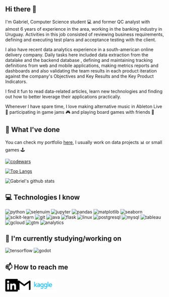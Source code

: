 ## Hi there 👋

I'm Gabriel, Computer Science student :computer: and former QC analyst with almost 6 years of experience in the area, working in the banking industry in Uruguay. Activities in this job consisted of reviewing business requirements, defining and executing test plans and acceptance testing with the client.

I also have recent data analytics experience in a south-american online delivery company. Daily tasks here included data extraction from the datalake and the backend database , defining and maintaining tracking definitions from web and mobile applications, making metrics reports and dashboards and also validating the team results in each product iteration against the company's Objectives and Key Results and the Key Product Indicators.

I find it fun to read data-related articles, learn new technologies and finding out how to better leverage their applications practically.

Whenever I have spare time, I love making alternative music in Ableton Live :musical_keyboard: participating in game jams :video_game: and playing board games with friends :game_die:

## :briefcase: What I've done

You can check my portfolio [here](http://gabrielballesteros.com), I usually work on data projects :bar_chart: or small games :joystick:

[![codewars](https://www.codewars.com/users/gabriel-ballesteros/badges/large)](https://www.codewars.com/users/gabriel-ballesteros)

[![Top Langs](https://github-readme-stats.vercel.app/api/top-langs/?username=gabriel-ballesteros&layout=compact&hide=html&title_color=fff&icon_color=79ff97&text_color=9f9f9f&bg_color=151515)](https://github.com/gabriel-ballesteros/github-readme-stats)

![Gabriel's github stats](https://github-readme-stats.vercel.app/api?username=gabriel-ballesteros&hide=contribs,stars&show_icons=true&title_color=fff&icon_color=79ff97&text_color=9f9f9f&bg_color=151515)

## :computer: Technologies I know

![python](https://img.shields.io/badge/-Python-3776AB?logo=python&logoColor=white)
![selenuim](https://img.shields.io/badge/-selenuim-41ab2c)
![jupyter](https://img.shields.io/badge/-Jupyter-F37626?logo=jupyter&logoColor=white)
![pandas](https://img.shields.io/badge/-pandas-150458?logo=pandas&logoColor=white)
![matplotlib](https://img.shields.io/badge/-matplotlib-6CADDF)
![seaborn](https://img.shields.io/badge/-seaborn-8669AE)
![scikit-learn](https://img.shields.io/badge/-scikit--learn-F7931E?logo=scikit-learn&logoColor=white)
![git](https://img.shields.io/badge/-Git-F05032?logo=git&logoColor=white)
![java](https://img.shields.io/badge/-Java-007396?logo=java&logoColor=white)
![flask](https://img.shields.io/badge/-flask-000000?logo=flask&logoColor=white)
![linux](https://img.shields.io/badge/-Linux-FCC624?logo=linux&logoColor=black)
![postgresql](https://img.shields.io/badge/-PostgreSQL-336791?logo=postgresql&logoColor=white)
![mysql](https://img.shields.io/badge/-MySQL-4479A1?logo=mysql&logoColor=white)
![tableau](https://img.shields.io/badge/-Tableau-1F2756?logo=tableau&logoColor=white)
![gcloud](https://img.shields.io/badge/-Google%20Cloud-4285F4?logo=google%20cloud&logoColor=white)
![gtm](https://img.shields.io/badge/-Google%20Tag%20Manager-246FDB?logo=google%20tag%20manager&logoColor=white)
![analytics](https://img.shields.io/badge/-Google%20Analytics-E37400?logo=google%20analytics&logoColor=white)

## :seedling: I'm currently studying/working on

![tensorflow](https://img.shields.io/badge/-TensorFlow-FF6F00?logo=tensorflow&logoColor=white)
![godot](https://img.shields.io/badge/-Godot%20Engine-478CBF?logo=godot%20engine&logoColor=white)

## :mailbox: How to reach me
[<img align="left" alt="LinkedIn" width="40px" src="img/linkedin.svg" />][linkedin]
[<img align="left" alt="LinkedIn" width="40px" src="img/gmail.svg" />][mail]
[<img align="left" alt="LinkedIn" height="40px" src="img/kaggle.svg" />][kaggle]

[linkedin]: https://www.linkedin.com/in/gabriel-ballesteros-a8b296b9/
[mail]: mailto:gbrlballesteros.com
[kaggle]: https://www.kaggle.com/elros28
